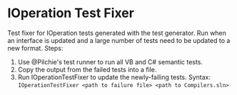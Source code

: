 # IOperation Test Fixer

Test fixer for IOperation tests generated with the test generator. Run when an interface is updated and a large number of tests need to be updated to a new format. Steps:
1. Use @Pilchie's test runner to run all VB and C# semantic tests.
2. Copy the output from the failed tests into a file.
3. Run IOperationTestFixer to update the newly-failing tests. Syntax: `IOperationTestFixer <path to failure file> <path to Compilers.sln>`